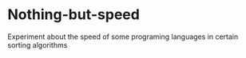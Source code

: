 # Nothing-but-speed
Experiment about the speed of some programing languages in certain sorting algorithms
